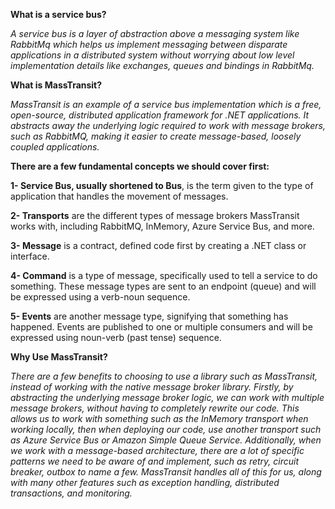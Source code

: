 **What is a service bus?**

*A service bus is a layer of abstraction above a messaging system like RabbitMq which helps us implement messaging between disparate applications in a distributed system without worrying about low level implementation details like exchanges, queues and bindings in RabbitMq.*

**What is MassTransit?**

*MassTransit is an example of a service bus implementation which is a free, open-source, distributed application framework for .NET applications. It abstracts away the underlying logic required to work with message brokers, such as RabbitMQ, making it easier to create message-based, loosely coupled applications.*

**There are a few fundamental concepts we should cover first:**

**1- Service Bus, usually shortened to Bus**, is the term given to the type of application that handles the movement of messages.

**2- Transports** are the different types of message brokers MassTransit works with, including RabbitMQ, InMemory, Azure Service Bus, and more.

**3- Message** is a contract, defined code first by creating a .NET class or interface.

**4- Command** is a type of message, specifically used to tell a service to do something. These message types are sent to an endpoint (queue) and will be expressed using a verb-noun sequence.

**5- Events** are another message type, signifying that something has happened. Events are published to one or multiple consumers and will be expressed using noun-verb (past tense) sequence.

**Why Use MassTransit?**

*There are a few benefits to choosing to use a library such as MassTransit, instead of working with the native message broker library. Firstly, by abstracting the underlying message broker logic, we can work with multiple message brokers, without having to completely rewrite our code. This allows us to work with something such as the InMemory transport when working locally, then when deploying our code, use another transport such as Azure Service Bus or Amazon Simple Queue Service.
Additionally, when we work with a message-based architecture, there are a lot of specific patterns we need to be aware of and implement, such as retry, circuit breaker, outbox to name a few. MassTransit handles all of this for us, along with many other features such as exception handling, distributed transactions, and monitoring.*

